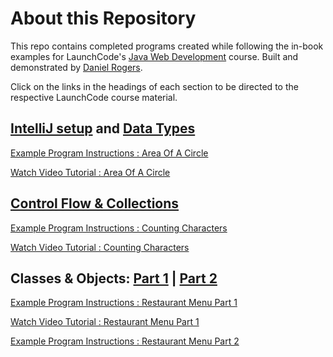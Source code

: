 # About this Repository

This repo contains completed programs created while following the in-book examples for LaunchCode's
[Java Web Development](https://education.launchcode.org/java-web-development/index.html)
course. Built and demonstrated by [Daniel Rogers](https://danielrogers.info).

Click on the links in the headings of each section to be directed to the respective LaunchCode course material.

## [IntelliJ setup](https://education.launchcode.org/java-web-development/chapters/introduction-and-setup/java-web-dev-exercises.html) and [Data Types](https://education.launchcode.org/java-web-development/chapters/data-types/exercises.html)

[Example Program Instructions : Area Of A Circle](https://education.launchcode.org/java-web-development/chapters/data-types/studio.html)

[Watch Video Tutorial : Area Of A Circle](https://www.youtube.com/watch?v=q2GNx3K3nKc)

## [Control Flow & Collections](https://education.launchcode.org/java-web-development/chapters/control-flow-and-collections/index.html)

[Example Program Instructions : Counting Characters](https://education.launchcode.org/java-web-development/chapters/control-flow-and-collections/studio.html)

[Watch Video Tutorial : Counting Characters](https://www.youtube.com/watch?v=HKyK4wF4SoU)

## Classes & Objects: [Part 1](https://education.launchcode.org/java-web-development/chapters/classes/index.html) | [Part 2](https://education.launchcode.org/java-web-development/chapters/classes-part2/index.html)

[Example Program Instructions : Restaurant Menu Part 1](https://education.launchcode.org/java-web-development/chapters/classes/studio.html)

[Watch Video Tutorial : Restaurant Menu Part 1](https://youtu.be/sPr4fTywkRw)

[Example Program Instructions : Restaurant Menu Part 2](https://education.launchcode.org/java-web-development/chapters/classes-part2/studio.html)

